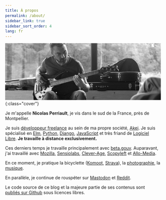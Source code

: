 ```yaml
---
title: À propos
permalink: /about/
sidebar_link: true
sidebar_sort_order: 4
lang: fr
---
```


![me](/static/img/me.png){:class="cover"}

Je m'appelle **Nicolas Perriault**, je vis dans le sud de la France, près de Montpellier.

Je suis [développeur freelance](/code/) au sein de ma propre société, [Akei](https://annuaire-entreprises.data.gouv.fr/entreprise/880760681). Je suis spécialisé en [Elm](/tags/#elm), [Python](/tags/#python), [Django](/tags/#django), [JavaScript](/tags/#javascript) et très friand de [Logiciel Libre](https:/github.com/n1k0). **Je travaille à distance exclusivement.**

Ces derniers temps je travaille principalement avec [beta.gouv](https://beta.gouv.fr/). Auparavant, j'ai travaillé avec [Mozilla](https://mozilla.com/), [Sensiolabs](https://sensiolabs.com/fr/), [Clever-Age](https://www.clever-age.com/), [Scopyleft](http://scopyleft.fr/) et [Allo-Media](https://www.allo-media.net/).

En ce moment, je pratique la bicyclette ([Komoot](https://www.komoot.fr/user/2657954723020), [Strava](https://www.strava.com/athletes/n1k0)), la [photographie](https://pixelfed.social/n1k0), la [musique](https://soundcloud.com/n1k0).

En parallèle, je continue de rouspéter sur [Mastodon](https://mamot.fr/@n1k0) et [Reddit](https://www.reddit.com/user/0k1n).

Le code source de ce blog et la majeure partie de ses contenus sont [publiés sur Github](https://github.com/n1k0/nicolas.perriault.net) sous licences libres.
